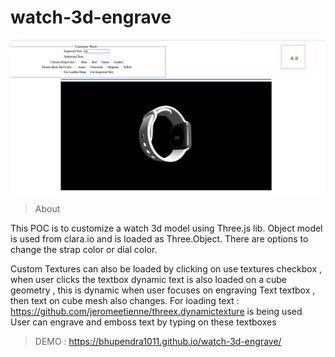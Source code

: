 # watch-3d-engrave

![watch 3d engrave](https://github.com/bhupendra1011/watch-3d-engrave/blob/master/Screen%20Shot%202019-02-01%20at%2009.58.11.png)

>About 

This POC is to customize a watch 3d model using Three.js lib. 
Object model is used from clara.io and is loaded as Three.Object.
There are options to change the strap color or dial color.

Custom Textures can also be loaded by clicking on use textures checkbox , 
when user clicks the textbox dynamic text is also loaded on a cube geometry , this is dynamic when user focuses on 
engraving Text textbox , then text on cube mesh also changes.
For loading text : https://github.com/jeromeetienne/threex.dynamictexture is being used  
User can engrave and emboss text by typing on these textboxes

>DEMO : https://bhupendra1011.github.io/watch-3d-engrave/
